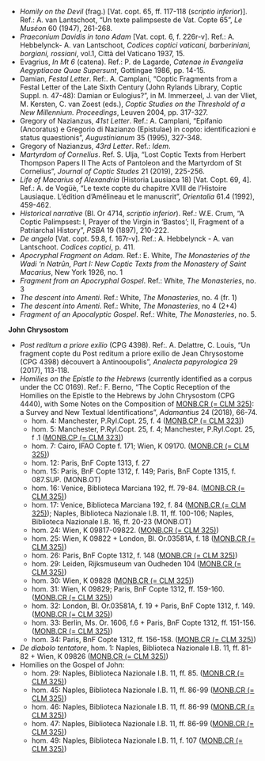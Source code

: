 - *Homily on the Devil* (frag.) \[Vat. copt. 65, ff. 117-118 (*scriptio inferior*)\]. Ref.: A. van Lantschoot, “Un texte palimpseste de Vat. Copte 65”, *Le Muséon* 60 (1947), 261-268.
- *Praeconium Davidis in tono Adam* \[Vat. copt. 6, f. 226r-v\]. Ref.: A. Hebbelynck- A. van Lantschoot, *Codices coptici vaticani, barberiniani, borgiani, rossiani*, vol.1, Città del Vaticano 1937, 15.
- Evagrius, *In Mt 6* (catena). Ref.: P. de Lagarde, *Catenae in Evangelia Aegyptiacae Quae Supersunt*, Gottingae 1986, pp. 14-15.
- Damian, *Festal Letter*. Ref:. A. Camplani, “Coptic Fragments from a Festal Letter of the Late Sixth Century (John Rylands Library, Coptic Suppl. n. 47-48): Damian or Eulogius?”, in M. Immerzeel, J. van der Vliet, M. Kersten, C. van Zoest (eds.),  *Coptic Studies on the Threshold of a New Millennium. Proceedings*, Leuven 2004, pp. 317-327.
- Gregory of Nazianzus, *41st Letter*. Ref.: A. Camplani, “Epifanio (Ancoratus) e Gregorio di Nazianzo (Epistulae) in copto: identificazioni e status quaestionis”, *Augustinianum* 35 (1995), 327-348.
- Gregory of Nazianzus, *43rd Letter*. Ref.: *Idem*.
- *Martyrdom of Cornelius*. Ref. S. Ulja, “Lost Coptic Texts from Herbert Thompson Papers II The Acts of Pantoleon and the Martyrdom of St Cornelius”, *Journal of Coptic Studes* 21 (2019), 225-256.
- *Life of Macarius of Alexandria* (Historia Lausiaca 18) \[Vat. Copt. 69, 4\]. Ref.: A. de Vogüè, “Le texte copte du chapitre XVIII de l’Histoire Lausiaque. L’édition d’Amélineau et le manuscrit”, *Orientalia* 61.4 (1992), 459-462.
- *Historical narrative* (Bl. Or 4714, *scriptio inferior*). Ref.: W.E. Crum, “A Coptic Palimpsest: I, Prayer of the Virgin in ‘Bastos’; II, Fragment of a Patriarchal History”, *PSBA* 19 (1897), 210-222.
- *De angelo* \[Vat. copt. 59.8, f. 167r-v\]. Ref.: A. Hebbelynck - A. van Lantschoot. *Codices coptici*, p. 411.
- *Apocryphal Fragment on Adam*. Ref.: E. White, *The Monasteries of the Wadi ‘n Natrûn, Part I: New Coptic Texts from the Monastery of Saint Macarius*, New York 1926,  no. 1
- *Fragment from an Apocryphal Gospel*. Ref.: White, *The Monasteries*, no. 3
- *The descent into Amenti*. Ref.: White, *The Monasteries*, no. 4 (fr. 1)
- *The descent into Amenti*. Ref.: White, *The Monasteries*, no 4 (2+4)
- *Fragment of an Apocalyptic Gospel*. Ref.: White, *The Monasteries*, no. 5.

**John Chrysostom**

- *Post reditum a priore exilio* (CPG 4398). Ref:. A. Delattre, C. Louis, “Un fragment copte du Post reditum a priore exilio de Jean Chrysostome (CPG 4398) découvert à Antinooupolis”, *Analecta papyrologica* 29 (2017), 113-118.
- *Homilies on the Epistle to the Hebrews* (currently identified as a corpus under the CC 0169). Ref.: F. Berno, “The Coptic Reception of the Homilies on the Epistle to the Hebrews by John Chrysostom (CPG 4440), with Some Notes on the Composition of [MONB.CR (= CLM 325)](manuscripts/325): a Survey and New Textual Identifications”, *Adamantius* 24 (2018), 66-74.
  - hom. 4: Manchester, P.Ryl.Copt. 25, f. 4 ([MONB.CP (= CLM 323)](manuscripts/323))
  - hom. 5: Manchester, P.Ryl.Copt. 25, f. 4; Manchester, P.Ryl.Copt. 25, f .1 ([MONB.CP (= CLM 323)](manuscripts/323))
  - hom. 7: Cairo, IFAO Copte f. 171; Wien, K 09170. ([MONB.CR (= CLM 325)](manuscripts/325))
  - hom. 12: Paris, BnF Copte 1313, f. 27
  - hom. 15: Paris, BnF Copte 1312, f. 149; Paris, BnF Copte 1315, f. 087.SUP. (MONB.OT)
  - hom. 16: Venice, Biblioteca Marciana 192, ff. 79-84. ([MONB.CR (= CLM 325)](manuscripts/325))
  - hom. 17: Venice, Biblioteca Marciana 192, f. 84 ([MONB.CR (= CLM 325)](manuscripts/325)); Naples, Biblioteca Nazionale I.B. 11, ff. 100-106; Naples,   Biblioteca Nazionale I.B. 16, ff. 20-23 (MONB.OT)
  - hom. 24: Wien, K 09817-09822. ([MONB.CR (= CLM 325)](manuscripts/325))
  - hom. 25: Wien, K 09822 + London, Bl. Or.03581A, f. 18 ([MONB.CR (= CLM 325)](manuscripts/325))
  - hom. 26: Paris, BnF Copte 1312, f. 148 ([MONB.CR (= CLM 325)](manuscripts/325))
  - hom. 29: Leiden, Rijksmuseum van Oudheden 104 ([MONB.CR (= CLM 325)](manuscripts/325))
  - hom. 30: Wien, K 09828 ([MONB.CR (= CLM 325)](manuscripts/325))
  - hom. 31: Wien, K 09829; Paris, BnF Copte 1312, ff. 159-160. ([MONB.CR (= CLM 325)](manuscripts/325))
  - hom. 32: London, Bl. Or.03581A, f. 19 + Paris, BnF Copte 1312, f. 149. ([MONB.CR (= CLM 325)](manuscripts/325))
  - hom. 33: Berlin, Ms. Or. 1606, f.6 + Paris, BnF Copte 1312, ff. 151-156. ([MONB.CR (= CLM 325)](manuscripts/325))
  - hom. 34: Paris, BnF Copte 1312, ff. 156-158. ([MONB.CR (= CLM 325)](manuscripts/325))
- *De diabolo tentatore*, hom. 1: Naples, Biblioteca Nazionale I.B. 11, ff. 81-82 + Wien, K 09826 ([MONB.CR (= CLM 325)](manuscripts/325))
- Homilies on the Gospel of John:
  - hom. 29: Naples, Biblioteca Nazionale I.B. 11, ff. 85. ([MONB.CR (= CLM 325)](manuscripts/325))
  - hom. 45: Naples, Biblioteca Nazionale I.B. 11, ff. 86-99 ([MONB.CR (= CLM 325)](manuscripts/325))
  - hom. 46: Naples, Biblioteca Nazionale I.B. 11, ff. 86-99 ([MONB.CR (= CLM 325)](manuscripts/325))
  - hom. 47: Naples, Biblioteca Nazionale I.B. 11, ff. 86-99 ([MONB.CR (= CLM 325)](manuscripts/325))
  - hom. 49: Naples, Biblioteca Nazionale I.B. 11, f. 107 ([MONB.CR (= CLM 325)](manuscripts/325))

